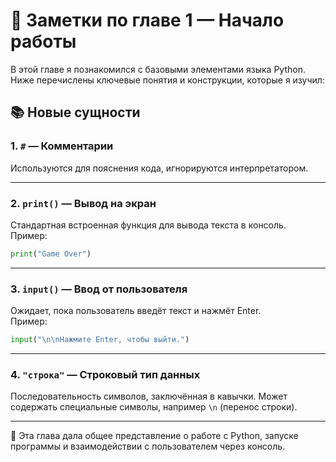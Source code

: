 # 📝 Заметки по главе 1 — Начало работы

В этой главе я познакомился с базовыми элементами языка Python. Ниже перечислены ключевые понятия и конструкции, которые я изучил:

## 📚 Новые сущности

### 1. `#` — **Комментарии**  
Используются для пояснения кода, игнорируются интерпретатором.

---

### 2. `print()` — **Вывод на экран**  
Стандартная встроенная функция для вывода текста в консоль.  
Пример:  
   ```python
   print("Game Over")
   ```

---

### 3. `input()` — **Ввод от пользователя**  
Ожидает, пока пользователь введёт текст и нажмёт Enter.  
Пример:  
   ```python
   input("\n\nНажмите Enter, чтобы выйти.")
   ```

---

### 4. `"строка"` — **Строковый тип данных**  
Последовательность символов, заключённая в кавычки. Может содержать специальные символы, например `\n` (перенос строки).

---

📌 Эта глава дала общее представление о работе с Python, запуске программы и взаимодействии с пользователем через консоль.
